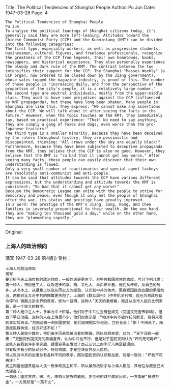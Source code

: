 Title: The Political Tendencies of Shanghai People
Author: Pu Jun
Date: 1947-03-28
Page: 4

    The Political Tendencies of Shanghai People
    Pu Jun
    To analyze the political leanings of Shanghai citizens today, it's generally said they are more left-leaning. Attitudes toward the Chinese Communist Party (CCP) and the Kuomintang (KMT) can be divided into the following categories:
    The first type, especially workers, as well as progressive students, businessmen, cultural figures, and freelance professionals, recognize the greatness of the CCP from legends, their own hometowns, books, newspapers, and historical experience. They also personally experience the bloody and dark rule of the KMT. The contrast between the two intensifies their support for the CCP. The Shanghai "Masses Weekly" (a CCP organ, now ordered to be closed down by the Jiang government), whose sales topped the magazine industry, is proof of this. The number of these people is "increasing daily, and from the perspective of the proportion of the city's people, it is a relatively large number."
    The second type are neutral individuals, mostly from the upper-middle class. They used to have some prejudices against the CCP (influenced by KMT propaganda), but these have long been shaken. Many people in Shanghai are like this. They express: "We cannot make any assertions about the CCP. We will talk about it after seeing the facts in the future." However, when the topic touches on the KMT, they immediately say, based on practical experience: "That! No need to say anything, they are simply a gang of foxes and dogs, even worse than the pro-Japanese traitors!"
    The third type is a smaller minority. Because they have been deceived by the rulers throughout history, they are pessimistic and disappointed, thinking: "All crows under the sky are equally black!" Furthermore, because they have been subjected to deceptive propaganda from the KMT, they believe that the CCP is also no good. However, they believe that the KMT is "so bad that it cannot get any worse." After seeing many facts, these people can easily discover that their own understanding is flawed.
    Only a very small number of reactionaries and special agent lackeys are resolutely anti-communist and anti-people.
    It can be said that attitudes towards the CCP have various different expressions, but the understanding and attitude towards the KMT is consistent: "So bad that it cannot get any worse!"
    Because the Democratic League can unite with the people to strive for democracy and peace, even though it only met the people of Shanghai after the war, its status and prestige have greatly improved.
    In a word: The prestige of the KMT's Jiang, Song, Kong, and Chen families is inversely proportional to their wealth. On the one hand, they are "making ten thousand gold a day," while on the other hand, they are "plummeting rapidly."



<hr /> 

Original: 


### 上海人的政治倾向
蒲军
1947-03-28
第4版()
专栏：

    上海人的政治倾向
    蒲军
    要分析今天上海市民的政治倾向，一般的说是更左了。对中共和国民党的态度，可分下列几类：
    第一种人，特别是工人，以及进步的学、商、文化人、自由职业者，他们从传说，从自己的故乡，从书本上，从报章上以及从历史上的经验，认识到中共的伟大，更身受国民党血腥的黑暗统治，两相对比与对中共的拥戴更热烈了。上海的《群众周刊》（中共机关刊物，现已为蒋政府勒令停刊）销数占杂志界的首席，即为一证明，这种人“天天的激增着，而且从全市人民的比例来看，是一个较大的数字。
    第二种人是中立人士，多半为中上阶层，他们对于中共过去有些成见（受国民党宣传影响），但自下早已动摇。这样的人在上海很不少，他们的表示是：“咱对中共不能作任何断言，待将来看到事实后再谈。”然而谈锋一刺到国民党，他们就根据实际经验，立刻会说：“那！不用说了，简直是狐群狗党，经汉奸还不如！”
    第三种人是较少数的，他们由于历来受统治者的欺骗，所以悲观失望，以为：“天下乌鸦一般黑！”更因受到国民党的欺骗宣传，认为中共也不行，但是对于国民党则认为“坏的无可再坏”，这些人在看到许多事实后，就很容易去发觉了自己认识上的半斤八两是错误的。
    只有极少极少的反动分子，特务狗腿，才是坚决反共反人民的。
    可以说对中共的态度总有各种不同的表示，而对国民党的认识和态度，则是一致的：“坏到不可再坏！”
    民主同盟也因其能与人民一致争取民主和平，所以虽然战后才与上海人相见，其地位与威信已大大提高了。
    一句话：国民党蒋、宋、孔、陈四大家族的威信，正与他的财产成反比例，一方面是“日进万金”，一方面却是“一落千丈”。
